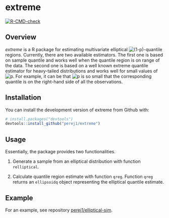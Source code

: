 
<!-- README.md is generated from README.Rmd. Please edit that file -->

# extreme

<!-- badges: start -->

[![R-CMD-check](https://github.com/perej1/extreme/workflows/R-CMD-check/badge.svg)](https://github.com/perej1/extreme/actions)
<!-- badges: end -->

## Overview

*extreme* is a R package for estimating multivariate elliptical
![(1-p)](https://latex.codecogs.com/png.image?%5Cdpi%7B110%7D&space;%5Cbg_white&space;%281-p%29 "(1-p)")-quantile
regions. Currently, there are two available estimators. The first one is
based on sample quantile and works well when the quantile region is on
range of the data. The second one is based on a well known extreme
quantile estimator for heavy-tailed distributions and works well for
small values of
![p](https://latex.codecogs.com/png.image?%5Cdpi%7B110%7D&space;%5Cbg_white&space;p "p").
For example, it can be that
![p](https://latex.codecogs.com/png.image?%5Cdpi%7B110%7D&space;%5Cbg_white&space;p "p")
is so small that the corresponding quantile is on the right-hand side of
all the observations.

## Installation

You can install the development version of extreme from Github with:

``` r
# install.packages("devtools")
devtools::install_github("perej1/extreme")
```

## Usage

Essentially, the package provides two functionalities.

1.  Generate a sample from an elliptical distribution with function
    `relliptical`.

2.  Calculate quantile region estimate with function `qreg`. Function
    `qreg` returns an `ellipsoidq` object representing the elliptical
    quantile estimate.

## Example

For an example, see repository
[perej1/elliptical-sim](https://github.com/perej1/elliptical-sim).
